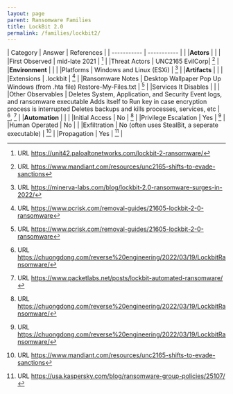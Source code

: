 ```yaml
---
layout: page
parent: Ransomware Families
title: LockBit 2.0
permalink: /families/lockbit2/
---
```


| Category | Answer | References | 
| ----------- | ----------- | | 
|**Actors** | | |
|First Observed | mid-late 2021 | [^1] |
|Threat Actors | UNC2165 EvilCorp| [^2] |
|**Environment** | | |
|Platforms | Windows and Linux (ESXi) | [^3] |
|**Artifacts** | | |
|Extensions | .lockbit | [^4] |
|Ransomware Notes | Desktop Wallpaper
Pop Up Windows (from .hta file)
Restore-My-Files.txt | [^4] |
|Services It Disables | | |
|Other Observables | Deletes System, Application, and Security Event logs, and ransomware executable
Adds itself to Run key in case encryption process is interrupted
Deletes backups and kills processes, services, etc | [^6], [^7] |
|**Automation** | | |
|Initial Access | No | [^6] |
|Privilege Escalation | Yes | [^6] |
|Human Operated | No | |
|Exfiltration | No (often uses StealBit, a seperate executable) | [^2] |
|Propagation | Yes | [^9] |


[^1]: URL https://unit42.paloaltonetworks.com/lockbit-2-ransomware/
[^2]: URL https://www.mandiant.com/resources/unc2165-shifts-to-evade-sanctions
[^3]: URL https://minerva-labs.com/blog/lockbit-2.0-ransomware-surges-in-2022/
[^4]: URL https://www.pcrisk.com/removal-guides/21605-lockbit-2-0-ransomware
[^5]: URL https://www.picussecurity.com/resource/lockbit-2.0-ransomware-ttps-used-in-emerging-ransomware-campaigns
[^6]: URL https://chuongdong.com/reverse%20engineering/2022/03/19/LockbitRansomware/
[^7]: URL https://www.packetlabs.net/posts/lockbit-automated-ransomware/
[^8]: URL https://www.trendmicro.com/en_us/research/21/h/lockbit-resurfaces-with-version-2-0-ransomware-detections-in-chi.html
[^9]: URL https://usa.kaspersky.com/blog/ransomware-group-policies/25107/
